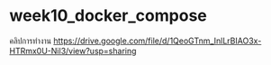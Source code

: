# week10_docker_compose
คลิปการทํางาน https://drive.google.com/file/d/1QeoGTnm_InlLrBIAO3x-HTRmx0U-Nil3/view?usp=sharing
